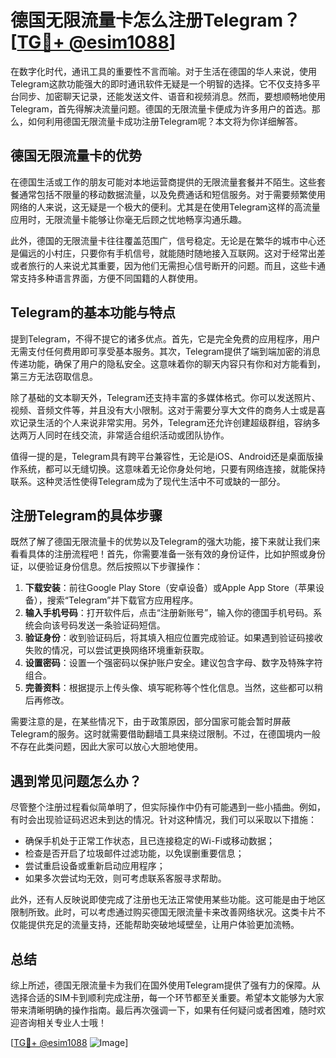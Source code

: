 # 德国无限流量卡怎么注册Telegram？[[TG💪+ @esim1088](https://t.me/s/esim1088)]

在数字化时代，通讯工具的重要性不言而喻。对于生活在德国的华人来说，使用Telegram这款功能强大的即时通讯软件无疑是一个明智的选择。它不仅支持多平台同步、加密聊天记录，还能发送文件、语音和视频消息。然而，要想顺畅地使用Telegram，首先得解决流量问题。德国的无限流量卡便成为许多用户的首选。那么，如何利用德国无限流量卡成功注册Telegram呢？本文将为你详细解答。

## 德国无限流量卡的优势

在德国生活或工作的朋友可能对本地运营商提供的无限流量套餐并不陌生。这些套餐通常包括不限量的移动数据流量，以及免费通话和短信服务。对于需要频繁使用网络的人来说，这无疑是一个极大的便利。尤其是在使用Telegram这样的高流量应用时，无限流量卡能够让你毫无后顾之忧地畅享沟通乐趣。

此外，德国的无限流量卡往往覆盖范围广，信号稳定。无论是在繁华的城市中心还是偏远的小村庄，只要你有手机信号，就能随时随地接入互联网。这对于经常出差或者旅行的人来说尤其重要，因为他们无需担心信号断开的问题。而且，这些卡通常支持多种语言界面，方便不同国籍的人群使用。

## Telegram的基本功能与特点

提到Telegram，不得不提它的诸多优点。首先，它是完全免费的应用程序，用户无需支付任何费用即可享受基本服务。其次，Telegram提供了端到端加密的消息传递功能，确保了用户的隐私安全。这意味着你的聊天内容只有你和对方能看到，第三方无法窃取信息。

除了基础的文本聊天外，Telegram还支持丰富的多媒体格式。你可以发送照片、视频、音频文件等，并且没有大小限制。这对于需要分享大文件的商务人士或是喜欢记录生活的个人来说非常实用。另外，Telegram还允许创建超级群组，容纳多达两万人同时在线交流，非常适合组织活动或团队协作。

值得一提的是，Telegram具有跨平台兼容性，无论是iOS、Android还是桌面版操作系统，都可以无缝切换。这意味着无论你身处何地，只要有网络连接，就能保持联系。这种灵活性使得Telegram成为了现代生活中不可或缺的一部分。

## 注册Telegram的具体步骤

既然了解了德国无限流量卡的优势以及Telegram的强大功能，接下来就让我们来看看具体的注册流程吧！首先，你需要准备一张有效的身份证件，比如护照或身份证，以便验证身份信息。然后按照以下步骤操作：

1. **下载安装**：前往Google Play Store（安卓设备）或Apple App Store（苹果设备），搜索“Telegram”并下载官方应用程序。
2. **输入手机号码**：打开软件后，点击“注册新账号”，输入你的德国手机号码。系统会向该号码发送一条验证码短信。
3. **验证身份**：收到验证码后，将其填入相应位置完成验证。如果遇到验证码接收失败的情况，可以尝试更换网络环境重新获取。
4. **设置密码**：设置一个强密码以保护账户安全。建议包含字母、数字及特殊字符组合。
5. **完善资料**：根据提示上传头像、填写昵称等个性化信息。当然，这些都可以稍后再修改。

需要注意的是，在某些情况下，由于政策原因，部分国家可能会暂时屏蔽Telegram的服务。这时就需要借助翻墙工具来绕过限制。不过，在德国境内一般不存在此类问题，因此大家可以放心大胆地使用。

## 遇到常见问题怎么办？

尽管整个注册过程看似简单明了，但实际操作中仍有可能遇到一些小插曲。例如，有时会出现验证码迟迟未到达的情况。针对这种情况，我们可以采取以下措施：

- 确保手机处于正常工作状态，且已连接稳定的Wi-Fi或移动数据；
- 检查是否开启了垃圾邮件过滤功能，以免误删重要信息；
- 尝试重启设备或重新启动应用程序；
- 如果多次尝试均无效，则可考虑联系客服寻求帮助。

此外，还有人反映说即使完成了注册也无法正常使用某些功能。这可能是由于地区限制所致。此时，可以考虑通过购买德国无限流量卡来改善网络状况。这类卡片不仅能提供充足的流量支持，还能帮助突破地域壁垒，让用户体验更加流畅。

## 总结

综上所述，德国无限流量卡为我们在国外使用Telegram提供了强有力的保障。从选择合适的SIM卡到顺利完成注册，每一个环节都至关重要。希望本文能够为大家带来清晰明确的操作指南。最后再次强调一下，如果有任何疑问或者困难，随时欢迎咨询相关专业人士哦！

[[TG💪+ @esim1088](https://t.me/s/esim1088) ![Image](https://i.postimg.cc/4NQfJmqS/Snipaste-2025-05-13-00-14-12.png)]